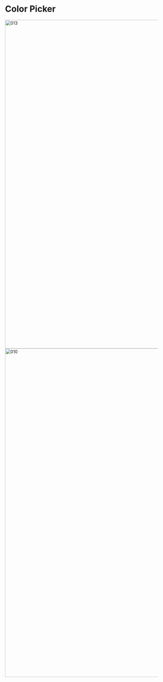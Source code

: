 # Color Picker

<img width="1920" height="1080" alt="013" src="https://github.com/user-attachments/assets/5c03360b-0ec6-4168-95bc-b0c66f2579df" />


<img width="1920" height="1080" alt="010" src="https://github.com/user-attachments/assets/fe4d2fcf-d048-498b-a021-eea9b8d8d3e3" />





